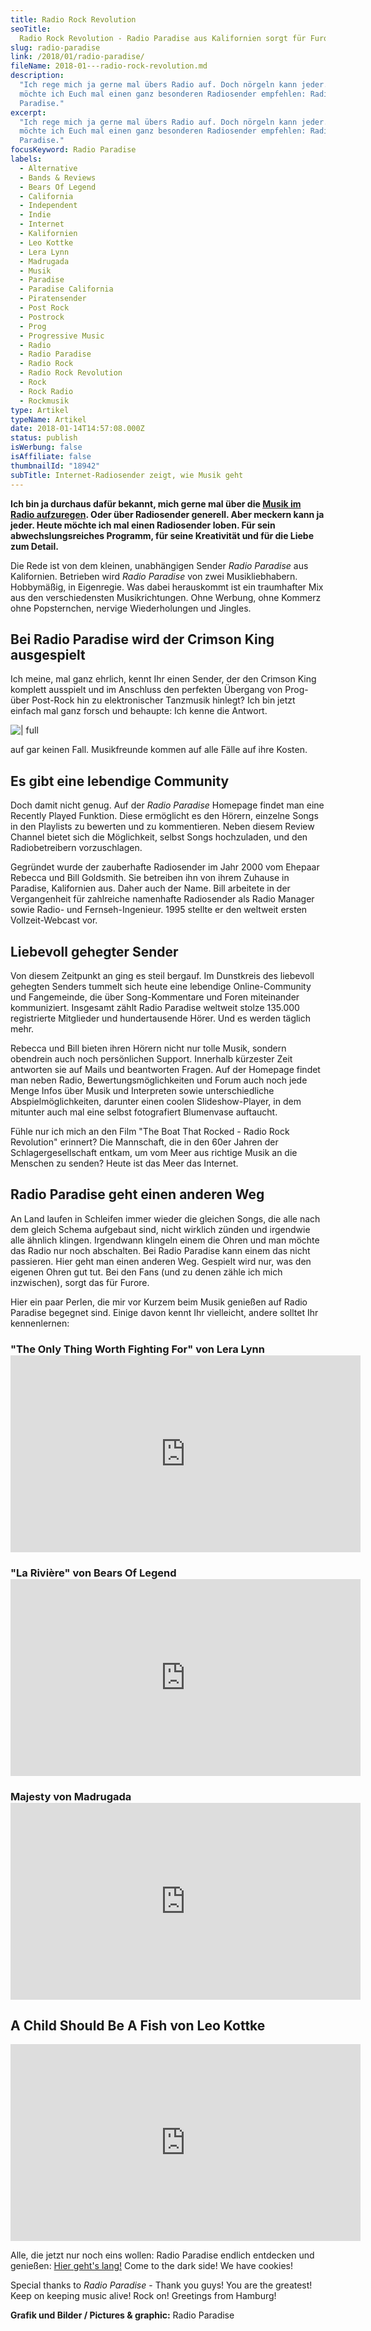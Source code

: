 ```yaml
---
title: Radio Rock Revolution
seoTitle:
  Radio Rock Revolution - Radio Paradise aus Kalifornien sorgt für Furore
slug: radio-paradise
link: /2018/01/radio-paradise/
fileName: 2018-01---radio-rock-revolution.md
description:
  "Ich rege mich ja gerne mal übers Radio auf. Doch nörgeln kann jeder. Heute
  möchte ich Euch mal einen ganz besonderen Radiosender empfehlen: Radio
  Paradise."
excerpt:
  "Ich rege mich ja gerne mal übers Radio auf. Doch nörgeln kann jeder. Heute
  möchte ich Euch mal einen ganz besonderen Radiosender empfehlen: Radio
  Paradise."
focusKeyword: Radio Paradise
labels:
  - Alternative
  - Bands & Reviews
  - Bears Of Legend
  - California
  - Independent
  - Indie
  - Internet
  - Kalifornien
  - Leo Kottke
  - Lera Lynn
  - Madrugada
  - Musik
  - Paradise
  - Paradise California
  - Piratensender
  - Post Rock
  - Postrock
  - Prog
  - Progressive Music
  - Radio
  - Radio Paradise
  - Radio Rock
  - Radio Rock Revolution
  - Rock
  - Rock Radio
  - Rockmusik
type: Artikel
typeName: Artikel
date: 2018-01-14T14:57:08.000Z
status: publish
isWerbung: false
isAffiliate: false
thumbnailId: "18942"
subTitle: Internet-Radiosender zeigt, wie Musik geht
---
```


<strong>Ich bin ja durchaus dafür bekannt, mich gerne mal über die
[Musik im Radio aufzuregen](/2017/12/die-ultimative-songliste-2017-musikalischer-jahresrueckblick/).
Oder über Radiosender generell. Aber meckern kann ja jeder. Heute möchte ich mal
einen Radiosender loben. Für sein abwechslungsreiches Programm, für seine
Kreativität und für die Liebe zum Detail.</strong>

Die Rede ist von dem kleinen, unabhängigen Sender <em>Radio Paradise </em>aus
Kalifornien. Betrieben wird <em>Radio Paradise</em> von zwei Musikliebhabern.
Hobbymäßig, in Eigenregie. Was dabei herauskommt ist ein traumhafter Mix aus den
verschiedensten Musikrichtungen. Ohne Werbung, ohne Kommerz ohne Popsternchen,
nervige Wiederholungen und Jingles.

## Bei Radio Paradise wird der Crimson King ausgespielt

Ich meine, mal ganz ehrlich, kennt Ihr einen Sender, der den Crimson King
komplett ausspielt und im Anschluss den perfekten Übergang von Prog- über
Post-Rock hin zu elektronischer Tanzmusik hinlegt? Ich bin jetzt einfach mal
ganz forsch und behaupte: Ich kenne die Antwort.

![ | full](http://cardamonchai.com/wp-content/uploads/2018/01/Radio-Paradise1.png)

auf gar keinen Fall. Musikfreunde kommen auf alle Fälle auf ihre Kosten.

## Es gibt eine lebendige Community

Doch damit nicht genug. Auf der <em>Radio Paradise</em> Homepage findet man eine
Recently Played Funktion. Diese ermöglicht es den Hörern, einzelne Songs in den
Playlists zu bewerten und zu kommentieren. Neben diesem Review Channel bietet
sich die Möglichkeit, selbst Songs hochzuladen, und den Radiobetreibern
vorzuschlagen.

Gegründet wurde der zauberhafte Radiosender im Jahr 2000 vom Ehepaar Rebecca und
Bill Goldsmith. Sie betreiben ihn von ihrem Zuhause in Paradise, Kalifornien
aus. Daher auch der Name. Bill arbeitete in der Vergangenheit für zahlreiche
namenhafte Radiosender als Radio Manager sowie Radio- und Fernseh-Ingenieur.
1995 stellte er den weltweit ersten Vollzeit-Webcast vor.

## Liebevoll gehegter Sender

Von diesem Zeitpunkt an ging es steil bergauf. Im Dunstkreis des liebevoll
gehegten Senders tummelt sich heute eine lebendige Online-Community und
Fangemeinde, die über Song-Kommentare und Foren miteinander kommuniziert.
Insgesamt zählt Radio Paradise weltweit stolze 135.000 registrierte Mitglieder
und hundertausende Hörer. Und es werden täglich mehr.

Rebecca und Bill bieten ihren Hörern nicht nur tolle Musik, sondern obendrein
auch noch persönlichen Support. Innerhalb kürzester Zeit antworten sie auf Mails
und beantworten Fragen. Auf der Homepage findet man neben Radio,
Bewertungsmöglichkeiten und Forum auch noch jede Menge Infos über Musik und
Interpreten sowie unterschiedliche Abspielmöglichkeiten, darunter einen coolen
Slideshow-Player, in dem mitunter auch mal eine selbst fotografiert Blumenvase
auftaucht.

Fühle nur ich mich an den Film "The Boat That Rocked - Radio Rock Revolution"
erinnert? Die Mannschaft, die in den 60er Jahren der Schlagergesellschaft
entkam, um vom Meer aus richtige Musik an die Menschen zu senden? Heute ist das
Meer das Internet.

## Radio Paradise geht einen anderen Weg

An Land laufen in Schleifen immer wieder die gleichen Songs, die alle nach dem
gleich Schema aufgebaut sind, nicht wirklich zünden und irgendwie alle ähnlich
klingen. Irgendwann klingeln einem die Ohren und man möchte das Radio nur noch
abschalten. Bei Radio Paradise kann einem das nicht passieren. Hier geht man
einen anderen Weg. Gespielt wird nur, was den eigenen Ohren gut tut. Bei den
Fans (und zu denen zähle ich mich inzwischen), sorgt das für Furore.

Hier ein paar Perlen, die mir vor Kurzem beim Musik genießen auf Radio Paradise
begegnet sind. Einige davon kennt Ihr vielleicht, andere solltet Ihr
kennenlernen:

<h3>"The Only Thing Worth Fighting For" von Lera Lynn
<iframe src="https://www.youtube.com/embed/Rh44ml8f17g" width="560" height="315" frameborder="0" allowfullscreen="allowfullscreen"></iframe></h3>

<h3>"La Rivière" von Bears Of Legend
<iframe src="https://www.youtube.com/embed/Xe8XXvwdwT0" width="560" height="315" frameborder="0" allowfullscreen="allowfullscreen"></iframe></h3>

<h3>Majesty von Madrugada
<iframe src="https://www.youtube.com/embed/LE9AuZ35_AY" width="560" height="315" frameborder="0" allowfullscreen="allowfullscreen"></iframe></h3>

## A Child Should Be A Fish von Leo Kottke

<iframe src="https://www.youtube.com/embed/065jN27sFWk" width="560" height="315" frameborder="0" allowfullscreen="allowfullscreen"></iframe>

Alle, die jetzt nur noch eins wollen: Radio Paradise endlich entdecken und
genießen: [Hier geht's lang!](https://www.radioparadise.com/rp_2.php?#) Come to
the dark side! We have cookies!

Special thanks to <em>Radio Paradise</em> - Thank you guys! You are the
greatest! Keep on keeping music alive! Rock on! Greetings from Hamburg!

<strong>Grafik und Bilder / Pictures &amp; graphic:</strong> Radio Paradise
